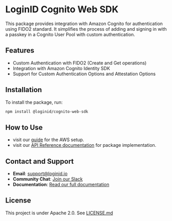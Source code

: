 # LoginID Cognito Web SDK

This package provides integration with Amazon Cognito for authentication using FIDO2 standard. It simplifies the process of adding and signing in with a passkey in a Cognito User Pool with custom authentication.

## Features

- Custom Authentication with FIDO2 (Create and Get operations)
- Integration with Amazon Cognito Identity SDK
- Support for Custom Authentication Options and Attestation Options

## Installation

To install the package, run:

```sh
npm install @loginid/cognito-web-sdk
```

## How to Use

- visit our [guide](https://docs.loginid.io/Guides/Cognito) for the AWS setup.
- visit our [API Reference documentation](https://docs.loginid.io/Client-SDKs/cognito-web-sdk) for package implementation.

## Contact and Support

- **Email**: [support@loginid.io](mailto:support@loginid.io)
- **Community Chat**: [Join our Slack](https://loginidiocommunity.slack.com)
- **Documentation**: [Read our full documentation](https://docs.loginid.io)


## License

This project is under Apache 2.0. See [LICENSE.md](./LICENSE.md)
